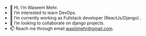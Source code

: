 - 👋 Hi, I’m Waseem Mehr.
- 👀 I’m interested to learn DevOps.
- 🌱 I’m currently working as Fullstack developer (ReactJs/Django) .
- 💞️ I’m looking to collaborate on django projects.
- 📫 Reach me through email wasiiimehr@gmail.com.

<!---
waseem-mehr/waseem-mehr is a ✨ special ✨ repository because its `README.md` (this file) appears on your GitHub profile.
You can click the Preview link to take a look at your changes.
--->
